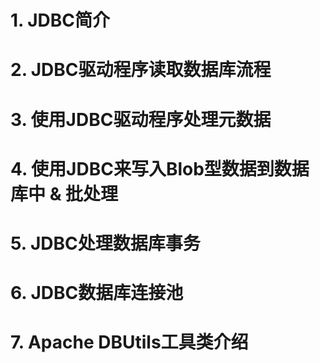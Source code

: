 # 1. JDBC简介
# 2. JDBC驱动程序读取数据库流程
# 3. 使用JDBC驱动程序处理元数据
# 4. 使用JDBC来写入Blob型数据到数据库中 & 批处理
# 5. JDBC处理数据库事务
# 6. JDBC数据库连接池
# 7. Apache DBUtils工具类介绍